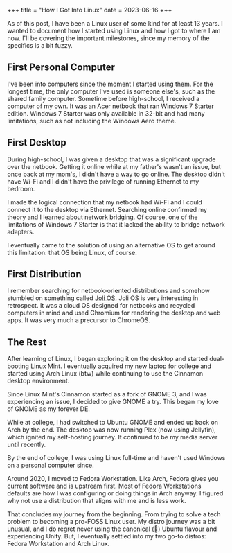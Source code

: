 +++
title = "How I Got Into Linux"
date = 2023-06-16
+++

As of this post, I have been a Linux user of some kind for at least 13 years.
I wanted to document how I started using Linux and how I got to where I am now.
I'll be covering the important milestones, since my memory of the specifics is
a bit fuzzy.

## First Personal Computer

I've been into computers since the moment I started using them. For the longest
time, the only computer I've used is someone else's, such as the shared family
computer. Sometime before high-school, I received a computer of my own. It was
an Acer netbook that ran Windows 7 Starter edition. Windows 7 Starter was only
available in 32-bit and had many limitations, such as not including the Windows
Aero theme.

## First Desktop

During high-school, I was given a desktop that was a significant upgrade over
the netbook. Getting it online while at my father's wasn't an issue, but once back
at my mom's, I didn't have a way to go online. The desktop didn't have Wi-Fi
and I didn't have the privilege of running Ethernet to my bedroom.

I made the logical connection that my netbook had Wi-Fi and I could connect it
to the desktop via Ethernet. Searching online confirmed my theory and I learned
about network bridging. Of course, one of the limitations of Windows 7 Starter
is that it lacked the ability to bridge network adapters.

I eventually came to the solution of using an alternative OS to get around this
limitation: that OS being Linux, of course.

## First Distribution

I remember searching for netbook-oriented distributions and somehow stumbled on
something called [Joli OS](https://en.wikipedia.org/wiki/Joli_OS). Joli OS is
very interesting in retrospect. It was a cloud OS designed for netbooks and
recycled computers in mind and used Chromium for rendering the desktop and web
apps. It was very much a precursor to ChromeOS.

## The Rest

After learning of Linux, I began exploring it on the desktop and started
dual-booting Linux Mint. I eventually acquired my new laptop for college and
started using Arch Linux (btw) while continuing to use the Cinnamon desktop
environment.

Since Linux Mint's Cinnamon started as a fork of GNOME 3, and I was experiencing
an issue, I decided to give GNOME a try. This began my love of GNOME as my
forever DE.

While at college, I had switched to Ubuntu GNOME and ended up back on Arch by
the end. The desktop was now running Plex (now using Jellyfin), which ignited my
self-hosting journey. It continued to be my media server until recently.

By the end of college, I was using Linux full-time and haven't used
Windows on a personal computer since.

Around 2020, I moved to Fedora Workstation. Like Arch, Fedora gives you current
software and is upstream first. Most of Fedora Workstations defaults are how I
was configuring or doing things in Arch anyway. I figured why not use a
distribution that aligns with me and is less work.

That concludes my journey from the beginning. From trying to solve a tech problem
to becoming a pro-FOSS Linux user. My distro journey was a bit unusual, and I do
regret never using the canonical (🥁) Ubuntu flavour and experiencing Unity. But,
I eventually settled into my two go-to distros: Fedora Workstation and Arch Linux.
